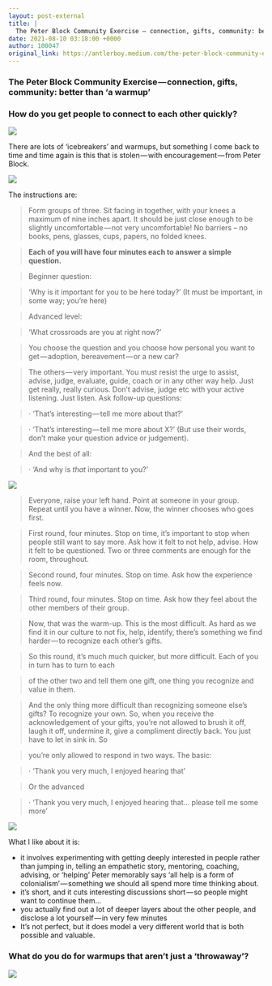 ```yaml
---
layout: post-external
title: |
  The Peter Block Community Exercise — connection, gifts, community: better than ‘a warmup’
date: 2021-08-10 03:18:00 +0000
author: 100047
original_link: https://antlerboy.medium.com/the-peter-block-community-exercise-connection-gifts-community-better-than-a-warmup-413e89432fc0?source=rss-97852f5a56ae------2
---
```


### The Peter Block Community Exercise — connection, gifts, community: better than ‘a warmup’

### How do you get people to connect to each other quickly?

![](https://cdn-images-1.medium.com/max/629/1*OEgsjErFyoTaJPheEK8xXg.png)

There are lots of ‘icebreakers’ and warmups, but something I come back to time and time again is this that is stolen — with encouragement — from Peter Block.

![](https://cdn-images-1.medium.com/max/280/1*voFay4oCAVi4wNpuziHZHw.png)

The instructions are:

> Form groups of three. Sit facing in together, with your knees a maximum of nine inches apart. It should be just close enough to be slightly uncomfortable — not very uncomfortable! No barriers – no books, pens, glasses, cups, papers, no folded knees.

> **Each of you will have four minutes each to answer a simple question.**

> Beginner question:

> ‘Why is it important for you to be here today?’ (It must be important, in some way; you’re here)

> Advanced level:

> ‘What crossroads are you at right now?’

> You choose the question and you choose how personal you want to get — adoption, bereavement — or a new car?

> The others — very important. You must resist the urge to assist, advise, judge, evaluate, guide, coach or in any other way help. Just get really, really curious. Don’t advise, judge etc with your active listening. Just listen. Ask follow-up questions:

> · ‘That’s interesting — tell me more about that?’

> · ‘That’s interesting — tell me more about X?’ (But use their words, don’t make your question advice or judgement).

> And the best of all:

> · ‘And why is _that_ important to you?’

![](https://cdn-images-1.medium.com/max/788/1*R2f0vc70bJPPb0M-6nXaDQ.png)

> Everyone, raise your left hand. Point at someone in your group. Repeat until you have a winner. Now, the winner chooses who goes first.

> First round, four minutes. Stop on time, it’s important to stop when people still want to say more. Ask how it felt to not help, advise. How it felt to be questioned. Two or three comments are enough for the room, throughout.

> Second round, four minutes. Stop on time. Ask how the experience feels now.

> Third round, four minutes. Stop on time. Ask how they feel about the other members of their group.

> Now, that was the warm-up. This is the most difficult. As hard as we find it in our culture to not fix, help, identify, there’s something we find harder — to recognize each other’s gifts.

> So this round, it’s much much quicker, but more difficult. Each of you in turn has to turn to each

> of the other two and tell them one gift, one thing you recognize and value in them.

> And the only thing more difficult than recognizing someone else’s gifts? To recognize your own. So, when you receive the acknowledgement of your gifts, you’re not allowed to brush it off, laugh it off, undermine it, give a compliment directly back. You just have to let in sink in. So

> you’re only allowed to respond in two ways. The basic:

> · ‘Thank you very much, I enjoyed hearing that’

> Or the advanced

> · ‘Thank you very much, I enjoyed hearing that… please tell me some more’

![](https://cdn-images-1.medium.com/max/581/1*pXRDU4f3cCEWey0Lz-EIog.png)

What I like about it is:

- it involves experimenting with getting deeply interested in people rather than jumping in, telling an empathetic story, mentoring, coaching, advising, or ‘helping’ Peter memorably says ‘all help is a form of colonialism’ — something we should all spend more time thinking about.
- it’s short, and it cuts interesting discussions short — so people might want to continue them…
- you actually find out a lot of deeper layers about the other people, and disclose a lot yourself — in very few minutes
- It’s not perfect, but it does model a very different world that is both possible and valuable.

### What do you do for warmups that aren’t just a ‘throwaway’?
 ![](https://medium.com/_/stat?event=post.clientViewed&referrerSource=full_rss&postId=413e89432fc0)
